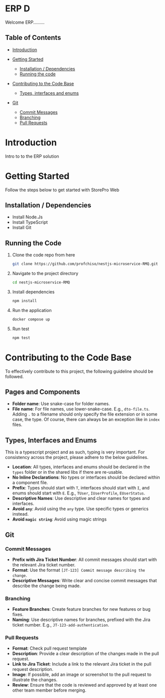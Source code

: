 # ERP D

Welcome ERP.........

## Table of Contents

- [Introduction](#introduction)
- [Getting Started](#getting-started)
  - [Installation / Dependencies](#installation--dependencies)
  - [Running the code](#running-the-code)
- [Contributing to the Code Base](#contributing-to-the-code-base)

  - [Types, interfaces and enums](#types-interfaces-and-enums)

- [Git](#git)
  - [Commit Messages](#commit-messages)
  - [Branching](#branching)
  - [Pull Requests](#pull-requests)

# Introduction

Intro to to the ERP solution

# Getting Started

Follow the steps below to get started with StorePro Web

## Installation / Dependencies

- Install Node.Js
- Install TypeScript
- Install Git

## Running the Code

1. Clone the code repo from here
   ```sh
   git clone https://github.com/profchiso/nestjs-microservice-RMQ.git
   ```
2. Navigate to the project directory
   ```sh
   cd nestjs-microservice-RMQ
   ```
3. Install dependencies
   ```sh
   npm install
   ```
4. Run the application
   ```sh
   docker compose up
   ```
5. Run test
   ```sh
   npm test
   ```

# Contributing to the Code Base

To effectively contribute to this project, the following guideline should be followed.

## Pages and Components

- **Folder name**: Use snake-case for folder names.
- **File name**: For file names, use lower-snake-case. E.g., `dto-file.ts`. Adding `.` to a filename should only specify the file extension or in some case, the type. Of course, there can always be an exception like in `index` files.

## Types, Interfaces and Enums

This is a typescript project and as such, typing is very important. For consistency across the project, please adhere to the below guidelines.

- **Location**: All types, interfaces and enums should be declared in the `types` folder or in the shared libs if there are re-usable.
- **No Inline Declarations**: No types or interfaces should be declared within a component file.
- **Prefix**: Types should start with `T`, interfaces should start with `I`, and enums should start with `E`. E.g., `TUser`, `IUserProfile`, `EUserStatus`.
- **Descriptive Names**: Use descriptive and clear names for types and interfaces.
- **Avoid `any`**: Avoid using the `any` type. Use specific types or generics instead.
- **Avoid `magic string`**: Avoid using magic strings

## Git

### Commit Messages

- **Prefix with Jira Ticket Number**: All commit messages should start with the relevant Jira ticket number.
- **Format**: Use the format `[JT-123] Commit message describing the change`.
- **Descriptive Messages**: Write clear and concise commit messages that describe the change being made.

### Branching

- **Feature Branches**: Create feature branches for new features or bug fixes.
- **Naming**: Use descriptive names for branches, prefixed with the Jira ticket number. E.g., `JT-123-add-authentication`.

### Pull Requests

- **Format**: Check pull request template
- **Description**: Provide a clear description of the changes made in the pull request.
- **Link to Jira Ticket**: Include a link to the relevant Jira ticket in the pull request description.
- **Image**: If possible, add an image or screenshot to the pull request to illustrate the changes.
- **Review**: Ensure that the code is reviewed and approved by at least one other team member before merging.
